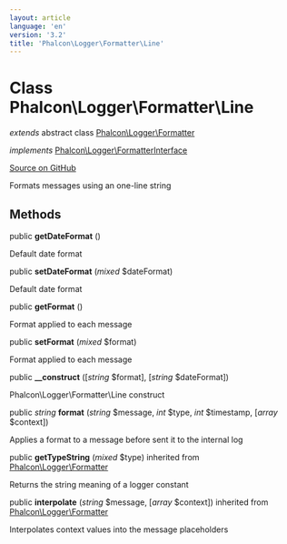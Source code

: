 ```yaml
---
layout: article
language: 'en'
version: '3.2'
title: 'Phalcon\Logger\Formatter\Line'
---
```

# Class **Phalcon\Logger\Formatter\Line**

*extends* abstract class [Phalcon\Logger\Formatter](/3.2/en/api/Phalcon_Logger_Formatter)

*implements* [Phalcon\Logger\FormatterInterface](/3.2/en/api/Phalcon_Logger_FormatterInterface)

<a href="https://github.com/phalcon/cphalcon/tree/v3.2.0/phalcon/logger/formatter/line.zep" class="btn btn-default btn-sm">Source on GitHub</a>

Formats messages using an one-line string


## Methods
public  **getDateFormat** ()

Default date format



public  **setDateFormat** (*mixed* $dateFormat)

Default date format



public  **getFormat** ()

Format applied to each message



public  **setFormat** (*mixed* $format)

Format applied to each message



public  **__construct** ([*string* $format], [*string* $dateFormat])

Phalcon\Logger\Formatter\Line construct



public *string* **format** (*string* $message, *int* $type, *int* $timestamp, [*array* $context])

Applies a format to a message before sent it to the internal log



public  **getTypeString** (*mixed* $type) inherited from [Phalcon\Logger\Formatter](/3.2/en/api/Phalcon_Logger_Formatter)

Returns the string meaning of a logger constant



public  **interpolate** (*string* $message, [*array* $context]) inherited from [Phalcon\Logger\Formatter](/3.2/en/api/Phalcon_Logger_Formatter)

Interpolates context values into the message placeholders



